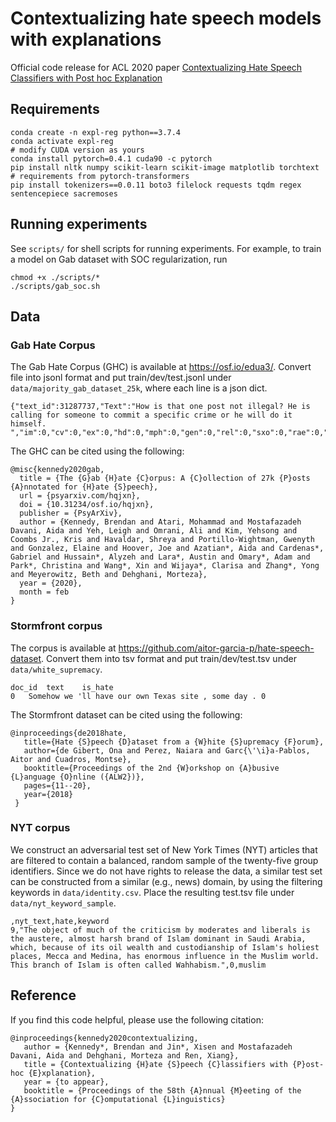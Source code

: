 





# Contextualizing hate speech models with explanations
Official code release for ACL 2020 paper [Contextualizing Hate Speech Classifiers with Post hoc Explanation](https://arxiv.org/abs/2005.02439)

## Requirements
```shell script
conda create -n expl-reg python==3.7.4
conda activate expl-reg
# modify CUDA version as yours
conda install pytorch=0.4.1 cuda90 -c pytorch
pip install nltk numpy scikit-learn scikit-image matplotlib torchtext
# requirements from pytorch-transformers
pip install tokenizers==0.0.11 boto3 filelock requests tqdm regex sentencepiece sacremoses
```

## Running experiments
See `scripts/` for shell scripts for running experiments. For example, to train a model on Gab dataset with SOC regularization, run
```shell scripts
chmod +x ./scripts/*
./scripts/gab_soc.sh
```

## Data
### Gab Hate Corpus
The Gab Hate Corpus (GHC) is available at https://osf.io/edua3/. Convert file into jsonl format and put train/dev/test.jsonl under `data/majority_gab_dataset_25k`, where each line is a json dict.

```
{"text_id":31287737,"Text":"How is that one post not illegal? He is calling for someone to commit a specific crime or he will do it himself. ","im":0,"cv":0,"ex":0,"hd":0,"mph":0,"gen":0,"rel":0,"sxo":0,"rae":0,"nat":0,"pol":0,"vo":0,"idl":0}
```

The GHC can be cited using the following:

```
@misc{kennedy2020gab,
  title = {The {G}ab {H}ate {C}orpus: A {C}ollection of 27k {P}osts {A}nnotated for {H}ate {S}peech},
  url = {psyarxiv.com/hqjxn},
  doi = {10.31234/osf.io/hqjxn},
  publisher = {PsyArXiv},
  author = {Kennedy, Brendan and Atari, Mohammad and Mostafazadeh Davani, Aida and Yeh, Leigh and Omrani, Ali and Kim, Yehsong and Coombs Jr., Kris and Havaldar, Shreya and Portillo-Wightman, Gwenyth and Gonzalez, Elaine and Hoover, Joe and Azatian*, Aida and Cardenas*, Gabriel and Hussain*, Alyzeh and Lara*, Austin and Omary*, Adam and Park*, Christina and Wang*, Xin and Wijaya*, Clarisa and Zhang*, Yong and Meyerowitz, Beth and Dehghani, Morteza},
  year = {2020},
  month = feb
}
```

### Stormfront corpus
The corpus is available at https://github.com/aitor-garcia-p/hate-speech-dataset. Convert them into tsv format and put train/dev/test.tsv under `data/white_supremacy`.

```
doc_id	text	is_hate
0	Somehow we 'll have our own Texas site , some day .	0
```

The Stormfront dataset can be cited using the following:

```
@inproceedings{de2018hate,
   title={Hate {S}peech {D}ataset from a {W}hite {S}upremacy {F}orum},
   author={de Gibert, Ona and Perez, Naiara and Garc{\'\i}a-Pablos, Aitor and Cuadros, Montse},
   booktitle={Proceedings of the 2nd {W}orkshop on {A}busive {L}anguage {O}nline ({ALW2})},
   pages={11--20},
   year={2018}
 }
```

### NYT corpus
We construct an adversarial test set of New York Times (NYT) articles that are filtered to contain a balanced, random sample of the twenty-five group identifiers. Since we do not have rights to release the data, a similar test set can be constructed from a similar (e.g., news) domain, by using the filtering keywords in `data/identity.csv`. Place the resulting test.tsv file under `data/nyt_keyword_sample`.

```
,nyt_text,hate,keyword
9,"The object of much of the criticism by moderates and liberals is the austere, almost harsh brand of Islam dominant in Saudi Arabia, which, because of its oil wealth and custodianship of Islam's holiest places, Mecca and Medina, has enormous influence in the Muslim world. This branch of Islam is often called Wahhabism.",0,muslim
```


## Reference
If you find this code helpful, please use the following citation:

```
@inproceedings{kennedy2020contextualizing,
   author = {Kennedy*, Brendan and Jin*, Xisen and Mostafazadeh Davani, Aida and Dehghani, Morteza and Ren, Xiang},
   title = {Contextualizing {H}ate {S}peech {C}lassifiers with {P}ost-hoc {E}xplanation},
   year = {to appear},
   booktitle = {Proceedings of the 58th {A}nnual {M}eeting of the {A}ssociation for {C}omputational {L}inguistics}
} 
```
